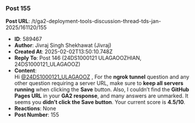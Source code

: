 ### Post 155
**Post URL**: /t/ga2-deployment-tools-discussion-thread-tds-jan-2025/161120/155
- **ID**: 589467
- **Author**: Jivraj Singh Shekhawat (Jivraj)
- **Created At**: 2025-02-02T13:50:10.748Z
- **Reply To**: Post 146 (24DS1000121 ULAGAOOZHIAN, 24DS1000121_ULAGAOOZ)
- **Content**:  
  Hi <a class="mention" href="/u/24ds1000121_ulagaooz">@24DS1000121_ULAGAOOZ</a> ,
For the <strong>ngrok tunnel</strong> question and any other question requiring a server URL, make sure to <strong>keep all servers running</strong> when clicking the <strong>Save</strong> button.
Also, I couldn’t find the <strong>GitHub Pages URL</strong> in your <strong>GA2 response</strong>, and many answers are unmarked. It seems you <strong>didn’t click the Save button</strong>.
Your current score is <strong>4.5/10</strong>.
- **Reactions**: None
- **Post Number**: 155

